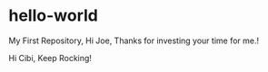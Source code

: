# hello-world
My First Repository, Hi Joe, Thanks for investing your time for me.!

Hi Cibi, 
   Keep Rocking!

